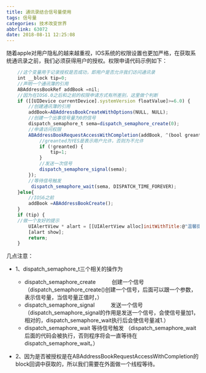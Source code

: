 ```yaml
---
title: 通讯录结合信号量使用
tags: 信号量
categories: 技术改变世界
abbrlink: 63072
date: 2018-08-11 12:25:08
---
```


随着apple对用户隐私的越来越重视，IOS系统的权限设置也更加严格，在获取系统通讯录之前，我们必须获得用户的授权。权限申请代码示例如下：

```javascript
    //这个变量用于记录授权是否成功，即用户是否允许我们访问通讯录
    int __block tip=0;
    //声明一个通讯簿的引用
    ABAddressBookRef addBook =nil;
    //因为在IOS6.0之后和之前的权限申请方式有所差别，这里做个判断
    if ([[UIDevice currentDevice].systemVersion floatValue]>=6.0) {
        //创建通讯簿的引用
        addBook=ABAddressBookCreateWithOptions(NULL, NULL);
        //创建一个出事信号量为0的信号
        dispatch_semaphore_t sema=dispatch_semaphore_create(0);
        //申请访问权限
        ABAddressBookRequestAccessWithCompletion(addBook, ^(bool greanted, CFErrorRef error)        {
            //greanted为YES是表示用户允许，否则为不允许
            if (!greanted) {
                tip=1;
            }
            //发送一次信号
            dispatch_semaphore_signal(sema);
        });
        //等待信号触发
         dispatch_semaphore_wait(sema, DISPATCH_TIME_FOREVER);
    }else{
        //IOS6之前
        addBook =ABAddressBookCreate();
    }
    if (tip) {
    //做一个友好的提示
        UIAlertView * alart = [[UIAlertView alloc]initWithTitle:@"温馨提示" message:@"请您设置允许APP访问您的通讯录\nSettings>General>Privacy" delegate:self cancelButtonTitle:@"确定" otherButtonTitles:nil, nil];
        [alart show];
        return;
    }
```

<!-- more -->



几点注意：

* 1、dispatch_semaphore_t三个相关的操作为
  * dispatch_semaphore_create　　　创建一个信号（dispatch_semaphore_create()创建一个信号，后面可以跟一个参数，表示信号量，当信号量正值时，） 　　          
  * dispatch_semaphore_signal　　　发送一个信号（dispatch_semaphore_signal的作用是发送一个信号，会使信号量加1，相对的，dispatch_semaphore_wait执行后会使信号量减1.） 　　         
  * dispatch_semaphore_wait        等待信号触发 （dispatch_semaphore_wait后面的代码会被执行，否则程序将会一直等待在dispatch_semaphore_wait。） 

*  2、因为是否被授权是在ABAddressBookRequestAccessWithCompletion的block回调中获取的，所以我们需要在外面做一个线程等待。